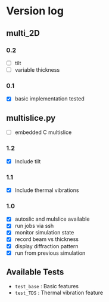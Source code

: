 # Version log

## multi_2D

### 0.2
- [ ] tilt
- [ ] variable thickness

### 0.1
- [x] basic implementation tested



## multislice.py
- [ ] embedded C multislice

### 1.2
- [x] Include tilt
### 1.1
- [x] Include thermal vibrations

### 1.0
- [x] autoslic and mulslice available
- [x] run jobs via ssh
- [x] monitor simulation state
- [x] record beam vs thickness
- [x] display diffraction pattern
- [x] run from previous simulation

## Available Tests
- `test_base` : Basic features
- `test_TDS` : Thermal vibration feature
